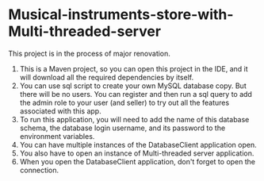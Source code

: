 # Musical-instruments-store-with-Multi-threaded-server

This project is in the process of major renovation.

1. This is a Maven project, so you can open this project in the IDE, and it will download all the required dependencies by itself.
2. You can use sql script to create your own MySQL database copy. But there will be no users. You can register and then run a sql query to add the admin role to your user (and seller) to try out all the features associated with this app.
3. To run this application, you will need to add the name of this database schema, the database login username, and its password to the environment variables. 
4. You can have multiple instances of the DatabaseClient application open. 
5. You also have to open an instance of Multi-threaded server application.
6. When you open the DatabaseClient application, don't forget to open the connection.
